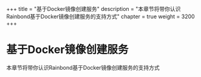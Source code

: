 +++
title = "基于Docker镜像创建服务"
description = "本章节将带你认识Rainbond基于Docker镜像创建服务的支持方式"
chapter = true
weight = 3200
+++

# 基于Docker镜像创建服务

本章节将带你认识Rainbond基于Docker镜像创建服务的支持方式